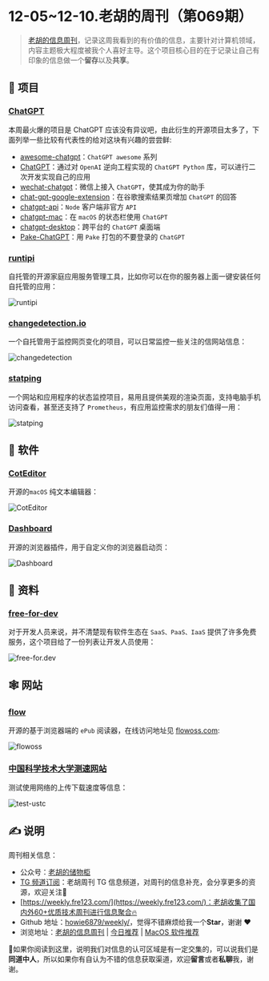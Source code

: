 # 12-05~12-10.老胡的周刊（第069期）

> [老胡的信息周刊](https://weekly.howie6879.com/)，记录这周我看到的有价值的信息，主要针对计算机领域，内容主题极大程度被我个人喜好主导。这个项目核心目的在于记录让自己有印象的信息做一个**留存**以及**共享**。

## 🎯 项目

### [ChatGPT](https://chat.openai.com/chat)

本周最火爆的项目是 ChatGPT 应该没有异议吧，由此衍生的开源项目太多了，下面列举一些比较有代表性的给对这块有兴趣的尝尝鲜:

- [awesome-chatgpt](https://github.com/humanloop/awesome-chatgpt)：`ChatGPT awesome` 系列
- [ChatGPT](https://github.com/acheong08/ChatGPT)：通过对 `OpenAI` 逆向工程实现的 `ChatGPT Python` 库，可以进行二次开发实现自己的应用
- [wechat-chatgpt](https://github.com/fuergaosi233/wechat-chatgpt)：微信上接入 `ChatGPT`，使其成为你的助手
- [chat-gpt-google-extension](https://github.com/wong2/chat-gpt-google-extension)：在谷歌搜索结果页增加 `ChatGPT` 的回答
- [chatgpt-api](https://github.com/transitive-bullshit/chatgpt-api)：`Node` 客户端非官方 `API`
- [chatgpt-mac](https://github.com/vincelwt/chatgpt-mac)：在 `macOS` 的状态栏使用 `ChatGPT`
- [chatgpt-desktop](https://github.com/sonnylazuardi/chatgpt-desktop)：跨平台的 `ChatGPT` 桌面端
- [Pake-ChatGPT](https://github.com/tw93/Pake/releases/tag/V0.9.21)：用 `Pake` 打包的不要登录的 `ChatGPT`

### [runtipi](https://github.com/meienberger/runtipi)

自托管的开源家庭应用服务管理工具，比如你可以在你的服务器上面一键安装任何自托管的应用：

![runtipi](https://images-1252557999.file.myqcloud.com/uPic/runtipi.png)

### [changedetection.io](https://github.com/dgtlmoon/changedetection.io)

一个自托管用于监控网页变化的项目，可以日常监控一些关注的信网站信息：

![changedetection](https://images-1252557999.file.myqcloud.com/uPic/changedetection.png)

### [statping](https://github.com/statping/statping)

一个网站和应用程序的状态监控项目，易用且提供美观的渲染页面，支持电脑手机访问查看，甚至还支持了 `Prometheus`，有应用监控需求的朋友们值得一用：

![statping](https://images-1252557999.file.myqcloud.com/uPic/statping.jpg)

## 🤖 软件

### [CotEditor](https://github.com/coteditor/CotEditor)

开源的`macOS` 纯文本编辑器：

![CotEditor](https://images-1252557999.file.myqcloud.com/uPic/CotEditor.png)

### [Dashboard](https://github.com/leon-kfd/Dashboard)

开源的浏览器插件，用于自定义你的浏览器启动页：

![Dashboard](https://images-1252557999.file.myqcloud.com/uPic/Dashboard.png)

## 👀 资料

### [free-for-dev](https://github.com/ripienaar/free-for-dev)

对于开发人员来说，并不清楚现有软件生态在 `SaaS、PaaS、IaaS` 提供了许多免费服务，这个项目给了一份列表让开发人员使用：

![free-for.dev](https://images-1252557999.file.myqcloud.com/uPic/free-for.dev.jpg)

## 🕸 网站

### [flow](https://github.com/pacexy/flow)

开源的基于浏览器端的 `ePub` 阅读器，在线访问地址见 [flowoss.com](https://www.flowoss.com/zh-CN):

![flowoss](https://images-1252557999.file.myqcloud.com/uPic/flowoss.png)

### [中国科学技术大学测速网站](https://test.ustc.edu.cn/)

测试使用网络的上传下载速度等信息：

![test-ustc](https://images-1252557999.file.myqcloud.com/uPic/test-ustc.jpg)

## ✍️ 说明

周刊相关信息：

- 公众号：[老胡的储物柜](https://images-1252557999.file.myqcloud.com/uPic/ETIbMe.jpg)
- [TG 频道订阅](https://t.me/howie_weekly)：老胡周刊 TG 信息频道，对周刊的信息补充，会分享更多的资源，欢迎关注👏
- [https://weekly.fre123.com/](https://weekly.fre123.com/)：老胡收集了国内外60+优质技术周刊进行信息聚合🔥
- Github 地址：[howie6879/weekly/](https://github.com/howie6879/weekly/)，觉得不错麻烦给我一个**Star**，谢谢 ❤️
- 浏览地址：[老胡的信息周刊](https://weekly.howie6879.com) | [今日推荐](https://weekly.howie6879.com/recommend/index.html) | [MacOS 软件推荐](https://weekly.howie6879.com/soft/mac.html)

🙌如果你阅读到这里，说明我们对信息的认可区域是有一定交集的，可以说我们是**同道中人**，所以如果你有自认为不错的信息获取渠道，欢迎**留言**或者**私聊**我，谢谢。
